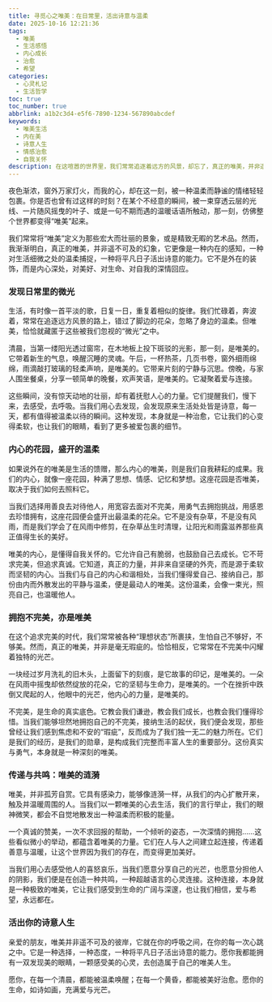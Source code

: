 ```yaml
---
title: 寻觅心之唯美：在日常里，活出诗意与温柔
date: 2025-10-16 12:21:36
tags:
  - 唯美
  - 生活感悟
  - 内心成长
  - 治愈
  - 希望
categories:
  - 心灵札记
  - 生活哲学
toc: true
toc_number: true
abbrlink: a1b2c3d4-e5f6-7890-1234-567890abcdef
keywords:
  - 唯美生活
  - 内在美
  - 诗意人生
  - 情感治愈
  - 自我关怀
description: 在这喧嚣的世界里，我们常常追逐着远方的风景，却忘了，真正的唯美，并非遥不可及的幻象，而是藏匿于日常的微光，盛开在内心的花园。这篇文章，将带你一同探寻，如何用一颗温柔的心，去感知、去创造、去活出属于自己的诗意人生。
---
```


夜色渐浓，窗外万家灯火，而我的心，却在这一刻，被一种温柔而静谧的情绪轻轻包裹。你是否也曾有过这样的时刻？在某个不经意的瞬间，被一束穿透云层的光线、一片随风摇曳的叶子、或是一句不期而遇的温暖话语所触动，那一刻，仿佛整个世界都变得“唯美”起来。

我们常常将“唯美”定义为那些宏大而壮丽的景象，或是精致无暇的艺术品。然而，我渐渐明白，真正的唯美，并非遥不可及的幻象，它更像是一种内在的感知，一种对生活细微之处的温柔捕捉，一种将平凡日子活出诗意的能力。它不是外在的装饰，而是内心深处，对美好、对生命、对自我的深情回应。

### 发现日常里的微光

生活，有时像一首平淡的歌，日复一日，重复着相似的旋律。我们忙碌着，奔波着，常常在追逐远方风景的路上，错过了脚边的花朵，忽略了身边的温柔。但唯美，恰恰就藏匿于这些被我们忽视的“微光”之中。

清晨，当第一缕阳光透过窗帘，在木地板上投下斑驳的光影，那一刻，是唯美的。它带着新生的气息，唤醒沉睡的灵魂。午后，一杯热茶，几页书卷，窗外细雨绵绵，雨滴敲打玻璃的轻柔声响，是唯美的。它带来片刻的宁静与沉思。傍晚，与家人围坐餐桌，分享一顿简单的晚餐，欢声笑语，是唯美的。它凝聚着爱与连接。

这些瞬间，没有惊天动地的壮丽，却有着抚慰人心的力量。它们提醒我们，慢下来，去感受，去呼吸。当我们用心去发现，会发现原来生活处处皆是诗意，每一天，都有值得被温柔以待的瞬间。这种发现，本身就是一种治愈，它让我们的心变得柔软，也让我们的眼睛，看到了更多被爱包裹的细节。

### 内心的花园，盛开的温柔

如果说外在的唯美是生活的馈赠，那么内心的唯美，则是我们自我耕耘的成果。我们的内心，就像一座花园，种满了思想、情感、记忆和梦想。这座花园是否唯美，取决于我们如何去照料它。

当我们选择用善良去对待他人，用宽容去面对不完美，用勇气去拥抱挑战，用感恩去珍惜拥有，这座花园便会盛开出最温柔的花朵。它不是没有杂草，不是没有风雨，而是我们学会了在风雨中修剪，在杂草丛生时清理，让阳光和雨露滋养那些真正值得生长的美好。

唯美的内心，是懂得自我关怀的。它允许自己有脆弱，也鼓励自己去成长。它不苛求完美，但追求真诚。它知道，真正的力量，并非来自坚硬的外壳，而是源于柔软而坚韧的内心。当我们与自己的内心和谐相处，当我们懂得爱自己、接纳自己，那份由内而外散发出的平静与温柔，便是最动人的唯美。这份温柔，会像一束光，照亮自己，也温暖他人。

### 拥抱不完美，亦是唯美

在这个追求完美的时代，我们常常被各种“理想状态”所裹挟，生怕自己不够好，不够美。然而，真正的唯美，并非是毫无瑕疵的。恰恰相反，它常常在不完美中闪耀着独特的光芒。

一块经过岁月洗礼的旧木头，上面留下的刻痕，是它故事的印记，是唯美的。一朵在风雨中摇曳却依然绽放的花朵，它的坚韧与生命力，是唯美的。一个在挫折中跌倒又爬起的人，他眼中的光芒，他内心的力量，是唯美的。

不完美，是生命的真实底色。它教会我们谦逊，教会我们成长，也教会我们懂得珍惜。当我们能够坦然地拥抱自己的不完美，接纳生活的起伏，我们便会发现，那些曾经让我们感到焦虑和不安的“瑕疵”，反而成为了我们独一无二的魅力所在。它们是我们的经历，是我们的勋章，是构成我们完整而丰富人生的重要部分。这份真实与勇气，本身就是一种深刻的唯美。

### 传递与共鸣：唯美的涟漪

唯美，并非孤芳自赏。它具有感染力，能够像涟漪一样，从我们的内心扩散开来，触及并温暖周围的人。当我们以一颗唯美的心去生活，我们的言行举止，我们的眼神微笑，都会不自觉地散发出一种温柔而积极的能量。

一个真诚的赞美，一次不求回报的帮助，一个倾听的姿态，一次深情的拥抱……这些看似微小的举动，都蕴含着唯美的力量。它们在人与人之间建立起连接，传递着善意与温暖，让这个世界因为我们的存在，而变得更加美好。

当我们用心去感受他人的喜怒哀乐，当我们愿意分享自己的光芒，也愿意分担他人的阴影，我们便是在创造一种共鸣，一种超越语言的心灵连接。这种连接，本身就是一种极致的唯美，它让我们感受到生命的广阔与深邃，也让我们相信，爱与希望，永远都在。

### 活出你的诗意人生

亲爱的朋友，唯美并非遥不可及的彼岸，它就在你的呼吸之间，在你的每一次心跳之中。它是一种选择，一种态度，一种将平凡日子活出诗意的能力。愿你我都能拥有一双发现美的眼睛，一颗感受美的心灵，去创造属于自己的唯美人生。

愿你，在每一个清晨，都能被温柔唤醒；在每一个黄昏，都能被美好治愈。愿你的生命，如诗如画，充满爱与光芒。